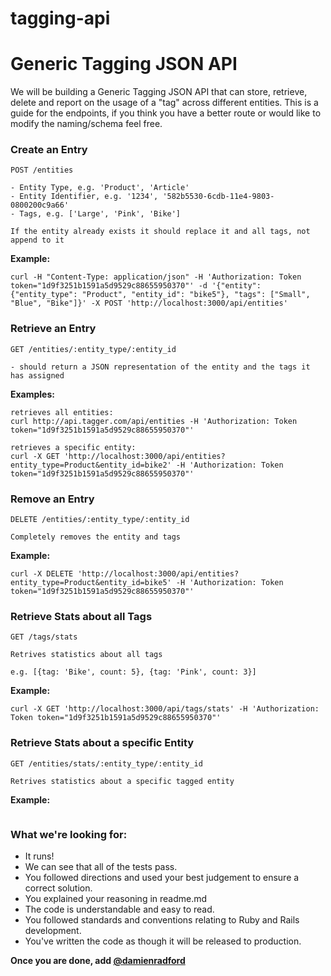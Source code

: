 # tagging-api

# Generic Tagging JSON API

We will be building a Generic Tagging JSON API that can store, retrieve, delete and report on the usage of a "tag" across different entities. This is a guide for the endpoints, if you think you have a better route or would like to modify the naming/schema feel free.

### Create an Entry

```
POST /entities

- Entity Type, e.g. 'Product', 'Article'
- Entity Identifier, e.g. '1234', '582b5530-6cdb-11e4-9803-0800200c9a66'
- Tags, e.g. ['Large', 'Pink', 'Bike']

If the entity already exists it should replace it and all tags, not append to it
```

**Example:**

```
curl -H "Content-Type: application/json" -H 'Authorization: Token token="1d9f3251b1591a5d9529c88655950370"' -d '{"entity": {"entity_type": "Product", "entity_id": "bike5"}, "tags": ["Small", "Blue", "Bike"]}' -X POST 'http://localhost:3000/api/entities'
```

### Retrieve an Entry

```
GET /entities/:entity_type/:entity_id

- should return a JSON representation of the entity and the tags it has assigned
```

**Examples:**

```
retrieves all entities:
curl http://api.tagger.com/api/entities -H 'Authorization: Token token="1d9f3251b1591a5d9529c88655950370"'

retrieves a specific entity:
curl -X GET 'http://localhost:3000/api/entities?entity_type=Product&entity_id=bike2' -H 'Authorization: Token token="1d9f3251b1591a5d9529c88655950370"'
``` 

### Remove an Entry

```
DELETE /entities/:entity_type/:entity_id

Completely removes the entity and tags
```

**Example:**

```
curl -X DELETE 'http://localhost:3000/api/entities?entity_type=Product&entity_id=bike5' -H 'Authorization: Token token="1d9f3251b1591a5d9529c88655950370"'
```

### Retrieve Stats about all Tags

```
GET /tags/stats

Retrives statistics about all tags

e.g. [{tag: 'Bike', count: 5}, {tag: 'Pink', count: 3}]
```

**Example:**

```
curl -X GET 'http://localhost:3000/api/tags/stats' -H 'Authorization: Token token="1d9f3251b1591a5d9529c88655950370"'
```

### Retrieve Stats about a specific Entity

```
GET /entities/stats/:entity_type/:entity_id

Retrives statistics about a specific tagged entity
```

**Example:**

```curl -X GET 'http://localhost:3000/api/entities/stats?entity_type=Product&entity_id=bike5' -H 'Authorization: Token token="1d9f3251b1591a5d9529c88655950370"'
```

### What we're looking for:

* It runs!
* We can see that all of the tests pass.
* You followed directions and used your best judgement to ensure a correct solution.
* You explained your reasoning in readme.md
* The code is understandable and easy to read.
* You followed standards and conventions relating to Ruby and Rails development.
* You've written the code as though it will be released to production.


**Once you are done, add [@damienradford](https://github.com/damienradford)**
